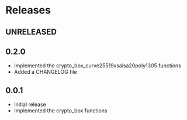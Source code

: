 # Releases

## UNRELEASED

## 0.2.0 

* Implemented the crypto\_box\_curve25519xsalsa20poly1305 functions
* Added a CHANGELOG file

## 0.0.1

* Initial release
* Implemented the crypto\_box functions
